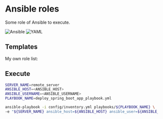 # Ansible roles

Some role of Ansible to execute.

![Ansible](https://img.shields.io/badge/ansible-black?style=for-the-badge&logo=ansible&logoColor=white)
![YAML](https://img.shields.io/badge/yaml-red?style=for-the-badge&logo=YAML&logoColor=white)

## Templates

My own role list:

## Execute

```bash
SERVER_NAME=remote_server
ANSIBLE_HOST=<ANSIBLE_HOST>
ANSIBLE_USERNAME=<ANSIBLE_USERNAME>
PLAYBOOK_NAME=deploy_spring_boot_app_playbook.yml

ansible-playbook -i config/inventory.yml playbooks/${PLAYBOOK_NAME} \
-e "${SERVER_NAME} ansible_host=${ANSIBLE_HOST} ansible_user=${ANSIBLE_USERNAME}"
```
